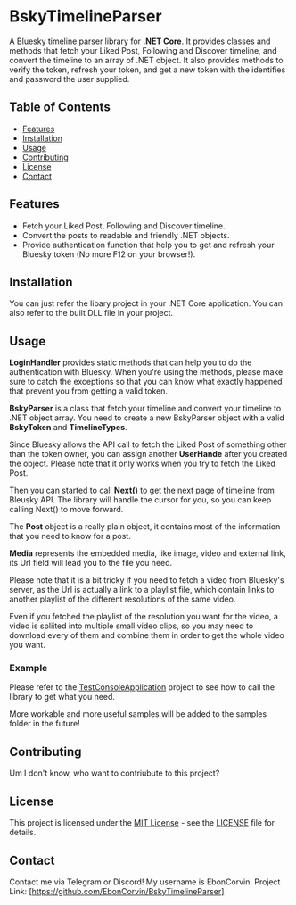 # BskyTimelineParser

A Bluesky timeline parser library for **.NET Core**. It provides classes and methods that fetch your Liked Post, Following and Discover timeline, and convert the timeline to an array of .NET object. It also provides methods to verify the token, refresh your token, and get a new token with the identifies and password the user supplied. 

## Table of Contents

- [Features](#features)
- [Installation](#installation)
- [Usage](#usage)
- [Contributing](#contributing)
- [License](#license)
- [Contact](#contact)

## Features

- Fetch your Liked Post, Following and Discover timeline.
- Convert the posts to readable and friendly .NET objects.
- Provide authentication function that help you to get and refresh your Bluesky token (No  more F12 on your browser!).

## Installation

You can just refer the libary project in your .NET Core application. You can also refer to the built DLL file in your project.

## Usage

**LoginHandler** provides static methods that can help you to do the authentication with Bluesky. When you're using the methods, please make sure to catch the exceptions so that you can know what exactly happened that prevent you from getting a valid token.

**BskyParser** is a class that fetch your timeline and convert your timeline to .NET object array. You need to create a new BskyParser object with a valid **BskyToken** and **TimelineTypes**.

Since Bluesky allows the API call to fetch the Liked Post of something other than the token owner, you can assign another **UserHande** after you created the object. Please note that it only works when you try to fetch the Liked Post.

Then you can started to call **Next()** to get the next page of timeline from Bleusky API. The library will handle the cursor for you, so you can keep calling Next() to move forward.
		
The **Post** object is a really plain object, it contains most of the information that you need to know for a post. 

**Media** represents the embedded media, like image, video and external link, its Url field will lead you to the file you need.

Please note that it is a bit tricky if you need to fetch a video from Bluesky's server, as the Url is actually a link to a playlist file, which contain links to another playlist of the different resolutions of the same video. 

Even if you fetched the playlist of the resolution you want for the video, a video is spliited into multiple small video clips, so you may need to download every of them and combine them in order to get the whole video you want. 

### Example

Please refer to the [TestConsoleApplication](samples/TestConsoleApplication) project to see how to call the library to get what you need.

More workable and more useful samples will be added to the samples folder in the future!

## Contributing

Um I don't know, who want to contriubute to this project?

## License

This project is licensed under the [MIT License](LICENSE) - see the [LICENSE](LICENSE.txt) file for details.

## Contact
Contact me via Telegram or Discord! My username is EbonCorvin.
Project Link: [https://github.com/EbonCorvin/BskyTimelineParser]
